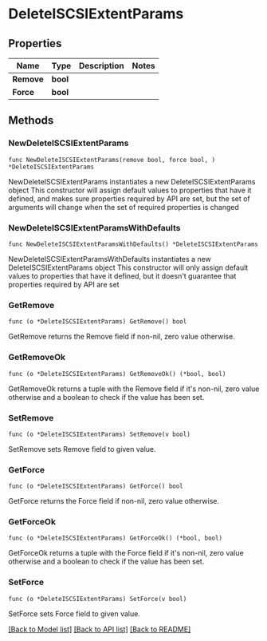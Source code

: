 # DeleteISCSIExtentParams

## Properties

Name | Type | Description | Notes
------------ | ------------- | ------------- | -------------
**Remove** | **bool** |  | 
**Force** | **bool** |  | 

## Methods

### NewDeleteISCSIExtentParams

`func NewDeleteISCSIExtentParams(remove bool, force bool, ) *DeleteISCSIExtentParams`

NewDeleteISCSIExtentParams instantiates a new DeleteISCSIExtentParams object
This constructor will assign default values to properties that have it defined,
and makes sure properties required by API are set, but the set of arguments
will change when the set of required properties is changed

### NewDeleteISCSIExtentParamsWithDefaults

`func NewDeleteISCSIExtentParamsWithDefaults() *DeleteISCSIExtentParams`

NewDeleteISCSIExtentParamsWithDefaults instantiates a new DeleteISCSIExtentParams object
This constructor will only assign default values to properties that have it defined,
but it doesn't guarantee that properties required by API are set

### GetRemove

`func (o *DeleteISCSIExtentParams) GetRemove() bool`

GetRemove returns the Remove field if non-nil, zero value otherwise.

### GetRemoveOk

`func (o *DeleteISCSIExtentParams) GetRemoveOk() (*bool, bool)`

GetRemoveOk returns a tuple with the Remove field if it's non-nil, zero value otherwise
and a boolean to check if the value has been set.

### SetRemove

`func (o *DeleteISCSIExtentParams) SetRemove(v bool)`

SetRemove sets Remove field to given value.


### GetForce

`func (o *DeleteISCSIExtentParams) GetForce() bool`

GetForce returns the Force field if non-nil, zero value otherwise.

### GetForceOk

`func (o *DeleteISCSIExtentParams) GetForceOk() (*bool, bool)`

GetForceOk returns a tuple with the Force field if it's non-nil, zero value otherwise
and a boolean to check if the value has been set.

### SetForce

`func (o *DeleteISCSIExtentParams) SetForce(v bool)`

SetForce sets Force field to given value.



[[Back to Model list]](../README.md#documentation-for-models) [[Back to API list]](../README.md#documentation-for-api-endpoints) [[Back to README]](../README.md)


